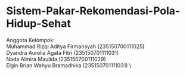 # Sistem-Pakar-Rekomendasi-Pola-Hidup-Sehat

Anggota Kelompok: \
Muhammad Rizqi Aditya Firmansyah (235150700111025) \
Dyandra Aurelia Agata Fitri (235150701111031) \
Nada Almira Maulida (235150700111029) \
Elgin Brian Wahyu Bramadhika (235150701111031) \


